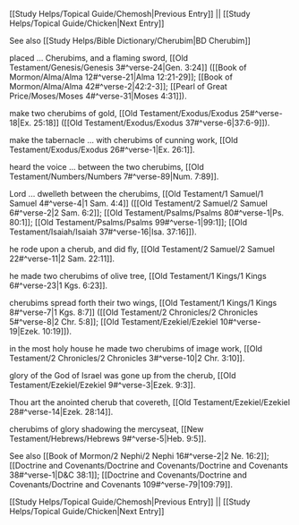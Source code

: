[[Study Helps/Topical Guide/Chemosh|Previous Entry]]  ||  [[Study Helps/Topical Guide/Chicken|Next Entry]]

 See also [[Study Helps/Bible Dictionary/Cherubim|BD Cherubim]]

 placed ... Cherubims, and a flaming sword, [[Old Testament/Genesis/Genesis 3#^verse-24|Gen. 3:24]] ([[Book of Mormon/Alma/Alma 12#^verse-21|Alma 12:21-29]]; [[Book of Mormon/Alma/Alma 42#^verse-2|42:2-3]]; [[Pearl of Great Price/Moses/Moses 4#^verse-31|Moses 4:31]]).

 make two cherubims of gold, [[Old Testament/Exodus/Exodus 25#^verse-18|Ex. 25:18]] ([[Old Testament/Exodus/Exodus 37#^verse-6|37:6-9]]).

 make the tabernacle ... with cherubims of cunning work, [[Old Testament/Exodus/Exodus 26#^verse-1|Ex. 26:1]].

 heard the voice ... between the two cherubims, [[Old Testament/Numbers/Numbers 7#^verse-89|Num. 7:89]].

 Lord ... dwelleth between the cherubims, [[Old Testament/1 Samuel/1 Samuel 4#^verse-4|1 Sam. 4:4]] ([[Old Testament/2 Samuel/2 Samuel 6#^verse-2|2 Sam. 6:2]]; [[Old Testament/Psalms/Psalms 80#^verse-1|Ps. 80:1]]; [[Old Testament/Psalms/Psalms 99#^verse-1|99:1]]; [[Old Testament/Isaiah/Isaiah 37#^verse-16|Isa. 37:16]]).

 he rode upon a cherub, and did fly, [[Old Testament/2 Samuel/2 Samuel 22#^verse-11|2 Sam. 22:11]].

 he made two cherubims of olive tree, [[Old Testament/1 Kings/1 Kings 6#^verse-23|1 Kgs. 6:23]].

 cherubims spread forth their two wings, [[Old Testament/1 Kings/1 Kings 8#^verse-7|1 Kgs. 8:7]] ([[Old Testament/2 Chronicles/2 Chronicles 5#^verse-8|2 Chr. 5:8]]; [[Old Testament/Ezekiel/Ezekiel 10#^verse-19|Ezek. 10:19]]).

 in the most holy house he made two cherubims of image work, [[Old Testament/2 Chronicles/2 Chronicles 3#^verse-10|2 Chr. 3:10]].

 glory of the God of Israel was gone up from the cherub, [[Old Testament/Ezekiel/Ezekiel 9#^verse-3|Ezek. 9:3]].

 Thou art the anointed cherub that covereth, [[Old Testament/Ezekiel/Ezekiel 28#^verse-14|Ezek. 28:14]].

 cherubims of glory shadowing the mercyseat, [[New Testament/Hebrews/Hebrews 9#^verse-5|Heb. 9:5]].

 See also [[Book of Mormon/2 Nephi/2 Nephi 16#^verse-2|2 Ne. 16:2]]; [[Doctrine and Covenants/Doctrine and Covenants/Doctrine and Covenants 38#^verse-1|D&C 38:1]]; [[Doctrine and Covenants/Doctrine and Covenants/Doctrine and Covenants 109#^verse-79|109:79]].

[[Study Helps/Topical Guide/Chemosh|Previous Entry]]  ||  [[Study Helps/Topical Guide/Chicken|Next Entry]]